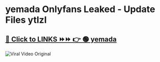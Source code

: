 
 # yemada Onlyfans Leaked - Update Files ytlzl

## <h2><a href="https://clipsfans.com/yemada&ref=git">🔗 Click to LINKS ⏩⏩ 👉 🟢 yemada </a></h2>

<a href="https://clipsfans.com/yemada&ref=git" rel="nofollow" data-target="animated-image.originalLink"><img src="https://i.ibb.co.com/xMMVF88/686577567.gif" alt="Viral Video Original" style="max-width: 100%; display: inline-block;" data-target="animated-image.originalImage"></a>

